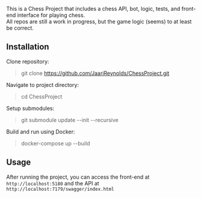 This is a Chess Project that includes a chess API, bot, logic, tests, and front-end interface for playing chess. <br>
All repos are still a work in progress, but the game logic (seems) to at least be correct.

## Installation
Clone repository: 
> git clone https://github.com/JaariReynolds/ChessProject.git

Navigate to project directory:
> cd ChessProject

Setup submodules:
> git submodule update --init --recursive

Build and run using Docker: 
> docker-compose up --build

## Usage
After running the project, you can access the front-end at `http://localhost:5180` and the API at `http://localhost:7179/swagger/index.html`

